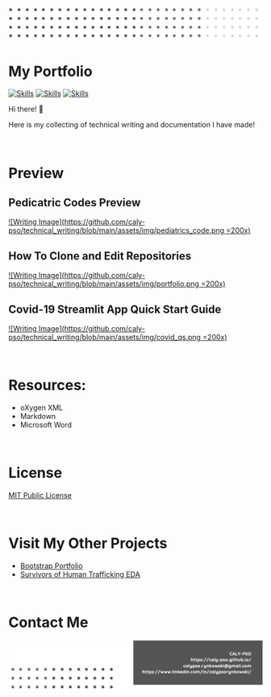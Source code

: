 <!-- Add banner here -->

[![Header](https://github.com/caly-pso/caly-pso.github.io/blob/main/assets/img/header.png)](#Header)

# My Portfolio

<!-- buttons -->

[![Skills](https://img.shields.io/badge/-XML-green?style=for-the-badge)](#Skills)
[![Skills](https://img.shields.io/badge/-DITA-yellowgreen?style=for-the-badge)](#Skills)
[![Skills](https://img.shields.io/badge/-Markdown-yellow?style=for-the-badge)](#Skills)

<!--Colors: brightgreengreenyellowgreenyelloworangeredbluelightgrey
successimportantcriticalinformationalinactive
bluevioletff69b49cf-->

Hi there! 🙌

Here is my collecting of technical writing and documentation I have made! 

<br>

# Preview

<!-- project preview -->

## Pedicatric Codes Preview

[![Writing Image](https://github.com/caly-pso/technical_writing/blob/main/assets/img/pediatrics_code.png  =200x)](https://github.com/caly-pso/technical_writing/blob/main/other/PediatricCodes.pdf)

## How To Clone and Edit Repositories

[![Writing Image](https://github.com/caly-pso/technical_writing/blob/main/assets/img/portfolio.png  =200x)](https://github.com/caly-pso/technical_writing/blob/main/markdown/clone_and_edit.md)

## Covid-19 Streamlit App Quick Start Guide

[![Writing Image](https://github.com/caly-pso/technical_writing/blob/main/assets/img/covid_qs.png  =200x)](https://github.com/caly-pso/technical_writing/blob/main/xml/covid19_app_quickstart.pdf)

<br>

# Resources:

- oXygen XML
- Markdown
- Microsoft Word

<br>

# License

[MIT Public License](https://github.com/caly-pso/caly-pso.github.io/blob/main/LICENSE.md)

<br>

<!-- Add the footer here -->

# Visit My Other Projects

- [Bootstrap Portfolio](https://github.com/caly-pso/portfolio_template)
- [Survivors of Human Trafficking EDA](https://github.com/caly-pso/EDA_trafficking_survivors)

<br>

# Contact Me

[![Footer](https://github.com/caly-pso/caly-pso.github.io/blob/main/assets/img/footer.png)](#Footer)
